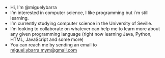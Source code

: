 - Hi, I’m @miguelybarra
- I’m interested in computer science, I like programming but i´m still learning.
- I’m currently studying computer science in the University of Seville.
- I’m looking to collaborate on whatever can help me to learn more about any given programming language (right now learning Java, Python, HTML, JavaScript and some more)
- You can reach me by sending an email to miguel.ybarra.mym@gmail.com

<!---
miguelybarra/miguelybarra is a ✨ special ✨ repository because its `README.md` (this file) appears on your GitHub profile.
You can click the Preview link to take a look at your changes.
--->
